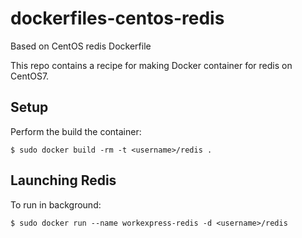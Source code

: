 dockerfiles-centos-redis
========================

Based on CentOS redis Dockerfile

This repo contains a recipe for making Docker container for redis on CentOS7.

Setup
-----

Perform the build the container:

    $ sudo docker build -rm -t <username>/redis .
    
Launching Redis
---------------

To run in background:

    $ sudo docker run --name workexpress-redis -d <username>/redis


